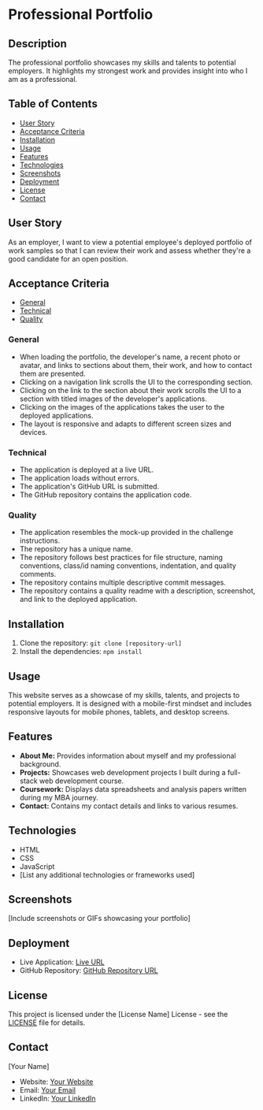 # Professional Portfolio

## Description

The professional portfolio showcases my skills and talents to potential employers. It highlights my strongest work and provides insight into who I am as a professional.

## Table of Contents

- [User Story](#user-story)
- [Acceptance Criteria](#acceptance-criteria)
- [Installation](#installation)
- [Usage](#usage)
- [Features](#features)
- [Technologies](#technologies)
- [Screenshots](#screenshots)
- [Deployment](#deployment)
- [License](#license)
- [Contact](#contact)

## User Story

As an employer, I want to view a potential employee's deployed portfolio of work samples so that I can review their work and assess whether they're a good candidate for an open position.

## Acceptance Criteria

- [General](#general)
- [Technical](#technical)
- [Quality](#quality)

### General

- When loading the portfolio, the developer's name, a recent photo or avatar, and links to sections about them, their work, and how to contact them are presented.
- Clicking on a navigation link scrolls the UI to the corresponding section.
- Clicking on the link to the section about their work scrolls the UI to a section with titled images of the developer's applications.
- Clicking on the images of the applications takes the user to the deployed applications.
- The layout is responsive and adapts to different screen sizes and devices.

### Technical

- The application is deployed at a live URL.
- The application loads without errors.
- The application's GitHub URL is submitted.
- The GitHub repository contains the application code.

### Quality

- The application resembles the mock-up provided in the challenge instructions.
- The repository has a unique name.
- The repository follows best practices for file structure, naming conventions, class/id naming conventions, indentation, and quality comments.
- The repository contains multiple descriptive commit messages.
- The repository contains a quality readme with a description, screenshot, and link to the deployed application.

## Installation

1. Clone the repository: `git clone [repository-url]`
2. Install the dependencies: `npm install`

## Usage

This website serves as a showcase of my skills, talents, and projects to potential employers. It is designed with a mobile-first mindset and includes responsive layouts for mobile phones, tablets, and desktop screens.

## Features

- **About Me:** Provides information about myself and my professional background.
- **Projects:** Showcases web development projects I built during a full-stack web development course.
- **Coursework:** Displays data spreadsheets and analysis papers written during my MBA journey.
- **Contact:** Contains my contact details and links to various resumes.

## Technologies

- HTML
- CSS
- JavaScript
- [List any additional technologies or frameworks used]

## Screenshots

[Include screenshots or GIFs showcasing your portfolio]

## Deployment

- Live Application: [Live URL](https://christinedbaxter.github.io/christineBaxterPortfolio/)
- GitHub Repository: [GitHub Repository URL](https://github.com/christinedbaxter/christineBaxterPortfolio)

## License

This project is licensed under the [License Name] License - see the [LICENSE](LICENSE) file for details.

## Contact

[Your Name]

- Website: [Your Website](your-website-url)
- Email: [Your Email](your-email@example.com)
- LinkedIn: [Your LinkedIn](https://www.linkedin.com/in/your-profile/)
